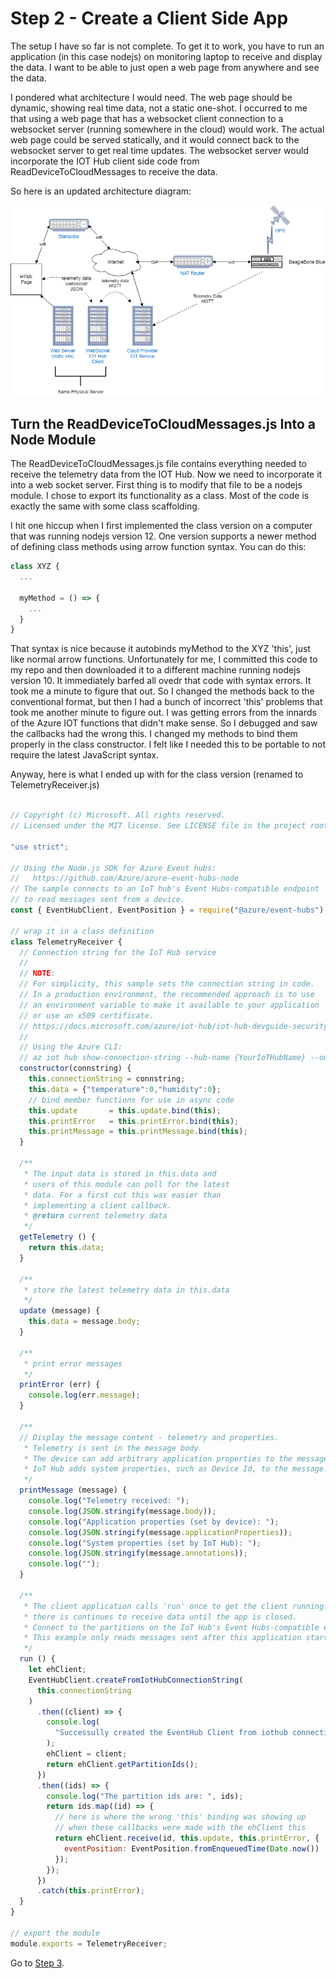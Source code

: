# Step 2 - Create a Client Side App

The setup I have so far is not complete. To get it to work, you have to run an application (in this case nodejs) on monitoring laptop to receive and display the data. 
I want to be able to just open a web page from anywhere and see the data.  

I pondered what architecture I would need. The web page should be dynamic, showing real time data, not a static one-shot. I occurred to me that 
using a web page that has a websocket client connection to a websocket server (running somewhere in the cloud) would work. The actual web page
could be served statically, and it would connect back to the websocket server to get real time updates. The websocket server would incorporate
the IOT Hub client side code from ReadDeviceToCloudMessages to receive the data.

So here is an updated architecture diagram:

![alt text](../img/iot-experiment-4.png "Beaglebone -> IOT HUB -> Client -> Websocket -> HTML") 

## Turn the ReadDeviceToCloudMessages.js Into a Node Module

The ReadDeviceToCloudMessages.js file contains everything needed to receive the telemetry data from the IOT Hub. Now we need
to incorporate it into a web socket server. First thing is to modify that file to be a nodejs module. I chose to 
export its functionality as a class. Most of the code is exactly the same with some class scaffolding. 

I hit one hiccup when I first implemented the class version on a computer that was running nodejs version 12. One version supports 
a newer method of defining class methods using arrow function syntax. You can do this:

```javascript
class XYZ {
  ...

  myMethod = () => {
    ...
  }
}
```

That syntax is nice because it autobinds myMethod to the XYZ 'this', just like normal arrow functions. Unfortunately for me, I committed
this code to my repo and then downloaded it to a different machine running nodejs version 10. It immediately barfed all ovedr that
code with syntax errors. It took me a minute to figure that out. So I changed the methods back to the conventional format, but then I
had a bunch of incorrect 'this' problems that took me another minute to figure out. I was getting errors from the innards of
the Azure IOT functions that didn't make sense. So I debugged and saw the callbacks had the wrong this. I changed my methods to 
bind them properly in the class constructor. I felt like I needed this to be portable to not require the latest JavaScript syntax.

Anyway, here is what I ended up with for the class version (renamed to TelemetryReceiver.js)

```javascript

// Copyright (c) Microsoft. All rights reserved.
// Licensed under the MIT license. See LICENSE file in the project root for full license information.

"use strict";

// Using the Node.js SDK for Azure Event hubs:
//   https://github.com/Azure/azure-event-hubs-node
// The sample connects to an IoT hub's Event Hubs-compatible endpoint
// to read messages sent from a device.
const { EventHubClient, EventPosition } = require("@azure/event-hubs");

// wrap it in a class definition
class TelemetryReceiver {
  // Connection string for the IoT Hub service
  //
  // NOTE:
  // For simplicity, this sample sets the connection string in code.
  // In a production environment, the recommended approach is to use
  // an environment variable to make it available to your application
  // or use an x509 certificate.
  // https://docs.microsoft.com/azure/iot-hub/iot-hub-devguide-security
  //
  // Using the Azure CLI:
  // az iot hub show-connection-string --hub-name {YourIoTHubName} --output table
  constructor(connstring) {
    this.connectionString = connstring;
    this.data = {"temperature":0,"humidity":0};
    // bind member functions for use in async code
    this.update       = this.update.bind(this);
    this.printError   = this.printError.bind(this);
    this.printMessage = this.printMessage.bind(this);
  }

  /**
   * The input data is stored in this.data and 
   * users of this module can poll for the latest
   * data. For a first cut this was easier than
   * implementing a client callback.
   * @return current telemetry data
   */
  getTelemetry () {
    return this.data;
  }

  /**
   * store the latest telemetry data in this.data
   */
  update (message) {
    this.data = message.body;
  }

  /**
   * print error messages
   */
  printError (err) {
    console.log(err.message);
  }

  /**
  // Display the message content - telemetry and properties.
   * Telemetry is sent in the message body
   * The device can add arbitrary application properties to the message
   * IoT Hub adds system properties, such as Device Id, to the message.
   */
  printMessage (message) {
    console.log("Telemetry received: ");
    console.log(JSON.stringify(message.body));
    console.log("Application properties (set by device): ");
    console.log(JSON.stringify(message.applicationProperties));
    console.log("System properties (set by IoT Hub): ");
    console.log(JSON.stringify(message.annotations));
    console.log("");
  }

  /**
   * The client application calls 'run' once to get the client running. From
   * there is continues to receive data until the app is closed.
   * Connect to the partitions on the IoT Hub's Event Hubs-compatible endpoint.
   * This example only reads messages sent after this application started.
   */
  run () {
    let ehClient;
    EventHubClient.createFromIotHubConnectionString(
      this.connectionString
    )
      .then((client) => {
        console.log(
          "Successully created the EventHub Client from iothub connection string."
        );
        ehClient = client;
        return ehClient.getPartitionIds();
      })
      .then((ids) => {
        console.log("The partition ids are: ", ids);
        return ids.map((id) => {
          // here is where the wrong 'this' binding was showing up
          // when these callbacks were made with the ehClient this
          return ehClient.receive(id, this.update, this.printError, {
            eventPosition: EventPosition.fromEnqueuedTime(Date.now())
          });
        });
      })
      .catch(this.printError);
  }
}

// export the module
module.exports = TelemetryReceiver;
```


Go to [Step 3](../step3/README.md).